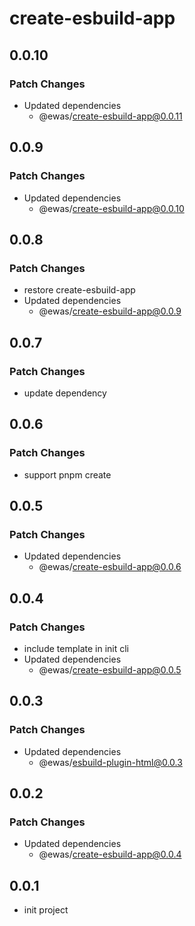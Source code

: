# create-esbuild-app

## 0.0.10

### Patch Changes

- Updated dependencies
  - @ewas/create-esbuild-app@0.0.11

## 0.0.9

### Patch Changes

- Updated dependencies
  - @ewas/create-esbuild-app@0.0.10

## 0.0.8

### Patch Changes

- restore create-esbuild-app
- Updated dependencies
  - @ewas/create-esbuild-app@0.0.9

## 0.0.7

### Patch Changes

- update dependency

## 0.0.6

### Patch Changes

- support pnpm create

## 0.0.5

### Patch Changes

- Updated dependencies
  - @ewas/create-esbuild-app@0.0.6

## 0.0.4

### Patch Changes

- include template in init cli
- Updated dependencies
  - @ewas/create-esbuild-app@0.0.5

## 0.0.3

### Patch Changes

- Updated dependencies
  - @ewas/esbuild-plugin-html@0.0.3

## 0.0.2

### Patch Changes

- Updated dependencies
  - @ewas/create-esbuild-app@0.0.4

## 0.0.1

- init project
